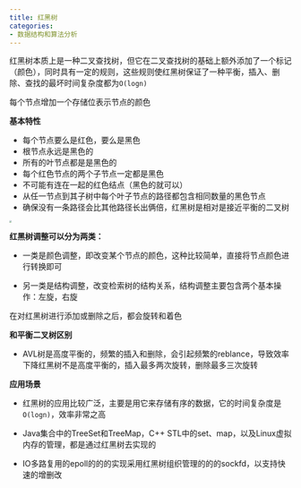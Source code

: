 ```yaml
---
title: 红黑树
categories: 
- 数据结构和算法分析
---
```


红黑树本质上是一种二叉查找树，但它在二叉查找树的基础上额外添加了一个标记（颜色），同时具有一定的规则，这些规则使红黑树保证了一种平衡，插入、删除、查找的最坏时间复杂度都为`O(logn)`

每个节点增加一个存储位表示节点的颜色

**基本特性**

- 每个节点要么是红色，要么是黑色
- 根节点永远是黑色的
- 所有的叶节点都是是黑色的
- 每个红色节点的两个子节点一定都是黑色
- 不可能有连在一起的红色结点（黑色的就可以）
- 从任一节点到其子树中每个叶子节点的路径都包含相同数量的黑色节点
- 确保没有一条路径会比其他路径长出俩倍，红黑树是相对是接近平衡的二叉树

<img src="https://img-blog.csdnimg.cn/183b50eefc1b45c0b762adc147d8cd11.png" style="zoom:25%;" />

**红黑树调整可以分为两类：**

* 一类是颜色调整，即改变某个节点的颜色，这种比较简单，直接将节点颜色进行转换即可

* 另一类是结构调整，改变检索树的结构关系，结构调整主要包含两个基本操作：左旋，右旋

在对红黑树进行添加或删除之后，都会旋转和着色

**和平衡二叉树区别**

* AVL树是高度平衡的，频繁的插入和删除，会引起频繁的reblance，导致效率下降红黑树不是高度平衡的，插入最多两次旋转，删除最多三次旋转

**应用场景**

* 红黑树的应用比较广泛，主要是用它来存储有序的数据，它的时间复杂度是`O(logn)`，效率非常之高
* Java集合中的TreeSet和TreeMap，C++ STL中的set、map，以及Linux虚拟内存的管理，都是通过红黑树去实现的

* IO多路复用的epoll的的的实现采用红黑树组织管理的的的sockfd，以支持快速的增删改